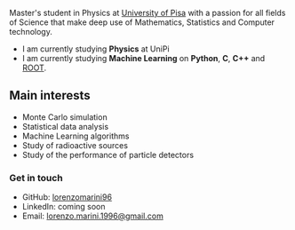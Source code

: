 Master's student in Physics at [University of Pisa](https://www.unipi.it/index.php/lauree/corso/10452) with a passion for all fields of Science that make deep use of Mathematics, Statistics and Computer technology.

- I am currently studying **Physics** at UniPi
- I am currently studying **Machine Learning** on **Python**, **C**, **C++** and [ROOT](https://root.cern).

## Main interests
- Monte Carlo simulation
- Statistical data analysis
- Machine Learning algorithms
- Study of radioactive sources
- Study of the performance of particle detectors

### Get in touch
- GitHub: [lorenzomarini96](https://github.com/lorenzomarini96)
- LinkedIn: coming soon
- Email: lorenzo.marini.1996@gmail.com

<!---
lorenzomarini96/lorenzomarini96 is a ✨ special ✨ repository because its `README.md` (this file) appears on your GitHub profile.
You can click the Preview link to take a look at your changes.
--->
